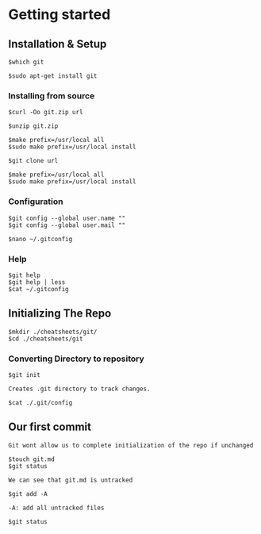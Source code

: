 # Getting started  
  
  ## Installation & Setup  
    
    $which git  
      
    $sudo apt-get install git  
      
  ### Installing from source  
    
    $curl -Oo git.zip url  
      
    $unzip git.zip  
      
    $make prefix=/usr/local all  
    $sudo make prefix=/usr/local install  
      
    $git clone url  
      
    $make prefix=/usr/local all  
    $sudo make prefix=/usr/local install  
      
  ### Configuration  
    
    $git config --global user.name ""  
    $git config --global user.mail ""  
      
    $nano ~/.gitconfig  
      
  ### Help  
    
    $git help  
    $git help | less  
    $cat ~/.gitconfig  
      
  ## Initializing The Repo  
    
    $mkdir ./cheatsheets/git/  
    $cd ./cheatsheets/git  
      
  ### Converting Directory to repository  
    
    $git init  
      
    Creates .git directory to track changes.  
      
    $cat ./.git/config  
      
  ## Our first commit  
    
    Git wont allow us to complete initialization of the repo if unchanged  
      
    $touch git.md  
    $git status  
      
    We can see that git.md is untracked  
      
    $git add -A  
      
    -A: add all untracked files  
      
    $git status  
      
    
  
    
